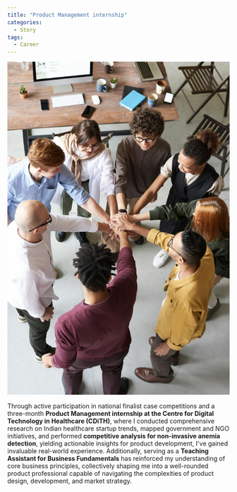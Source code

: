 ```yaml
---
title: "Product Management internship"
categories:
  - Story
tags:
  - Career
---
```


![Product Management internship](/assets/images/pm-internship.jpg)

Through active participation in national finalist case competitions and a three-month **Product Management internship at the Centre for Digital Technology in Healthcare (CDiTH)**, where I conducted comprehensive research on Indian healthcare startup trends, mapped government and NGO initiatives, and performed **competitive analysis for non-invasive anemia detection**, yielding actionable insights for product development, I've gained invaluable real-world experience. Additionally, serving as a **Teaching Assistant for Business Fundamentals** has reinforced my understanding of core business principles, collectively shaping me into a well-rounded product professional capable of navigating the complexities of product design, development, and market strategy.
